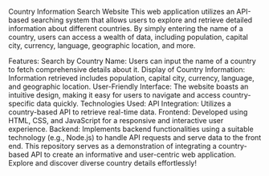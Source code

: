 Country Information Search Website
This web application utilizes an API-based searching system that allows users to explore and retrieve detailed information about different countries. By simply entering the name of a country, users can access a wealth of data, including population, capital city, currency, language, geographic location, and more.

Features:
Search by Country Name: Users can input the name of a country to fetch comprehensive details about it.
Display of Country Information: Information retrieved includes population, capital city, currency, language, and geographic location.
User-Friendly Interface: The website boasts an intuitive design, making it easy for users to navigate and access country-specific data quickly.
Technologies Used:
API Integration: Utilizes a country-based API to retrieve real-time data.
Frontend: Developed using HTML, CSS, and JavaScript for a responsive and interactive user experience.
Backend: Implements backend functionalities using a suitable technology (e.g., Node.js) to handle API requests and serve data to the front end.
This repository serves as a demonstration of integrating a country-based API to create an informative and user-centric web application. Explore and discover diverse country details effortlessly!
